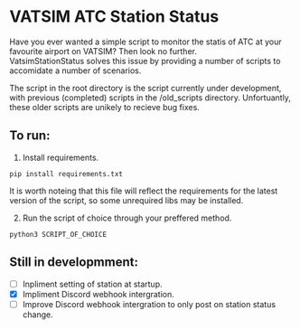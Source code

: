 # VATSIM ATC Station Status

Have you ever wanted a simple script to monitor the statis of ATC at your favourite airport on VATSIM? Then look no further.<br>
VatsimStationStatus solves this issue by providing a number of scripts to accomidate a number of scenarios.

The script in the root directory is the script currently under development, with previous (completed) scripts in the /old_scripts directory. Unfortuantly, these older scripts are unikely to recieve bug fixes.

## To run:
1. Install requirements.
```
pip install requirements.txt
```
It is worth noteing that this file will reflect the requirements for the latest version of the script, so some unrequired libs may be installed.

2. Run the script of choice through your preffered method.
```
python3 SCRIPT_OF_CHOICE
```

## Still in developmment:
- [ ] Inpliment setting of station at startup.
- [X] Impliment Discord webhook intergration.
- [ ] Improve Discord webhook intergration to only post on station status change.